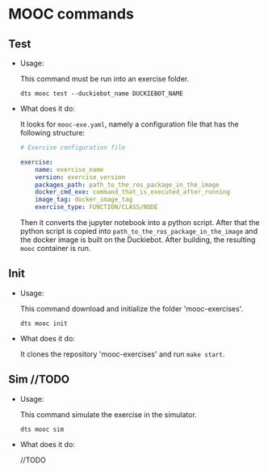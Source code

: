 # MOOC commands

## Test

* Usage:

  This command must be run into an exercise folder.

  ```dts mooc test --duckiebot_name DUCKIEBOT_NAME```

* What does it do:

  It looks for `mooc-exe.yaml`, namely a configuration file that has the following structure:

    ```yaml
    # Exercise configuration file

    exercise:
        name: exercise_name
        version: exercise_version
        packages_path: path_to_the_ros_package_in_the_image
        docker_cmd_exe: command_that_is_executed_after_running
        image_tag: docker_image_tag
        exercise_type: FUNCTION/CLASS/NODE
    ```

  Then it converts the jupyter notebook into a python script. After that the python script is copied
  into `path_to_the_ros_package_in_the_image` and the docker image is built on the Duckiebot. After building, the resulting `mooc` container is run.

## Init

* Usage:

  This command download and initialize the folder 'mooc-exercises'.

  ```dts mooc init```


* What does it do:

  It clones the repository 'mooc-exercises' and run `make start`.

## Sim //TODO

* Usage:

  This command simulate the exercise in the simulator.

  ```dts mooc sim```

* What does it do:

  //TODO

    


